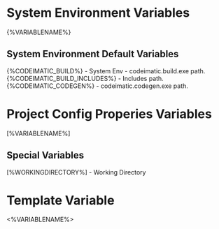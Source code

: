 

# System Environment Variables

{%VARIABLENAME%}


## System Environment Default Variables

{%CODEIMATIC_BUILD%} - System Env - codeimatic.build.exe path.
{%CODEIMATIC_BUILD_INCLUDES%} - Includes path.
{%CODEIMATIC_CODEGEN%} - codeimatic.codegen.exe path. 


# Project Config Properies Variables

[%VARIABLENAME%]

## Special Variables

[%WORKINGDIRECTORY%] - Working Directory 

# Template Variable

<%VARIABLENAME%>



